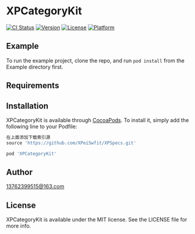 # XPCategoryKit

[![CI Status](https://img.shields.io/travis/18682249915@163.com/XPCategoryKit.svg?style=flat)](https://travis-ci.org/18682249915@163.com/XPCategoryKit)
[![Version](https://img.shields.io/cocoapods/v/XPCategoryKit.svg?style=flat)](https://cocoapods.org/pods/XPCategoryKit)
[![License](https://img.shields.io/cocoapods/l/XPCategoryKit.svg?style=flat)](https://cocoapods.org/pods/XPCategoryKit)
[![Platform](https://img.shields.io/cocoapods/p/XPCategoryKit.svg?style=flat)](https://cocoapods.org/pods/XPCategoryKit)

## Example

To run the example project, clone the repo, and run `pod install` from the Example directory first.

## Requirements

## Installation

XPCategoryKit is available through [CocoaPods](https://cocoapods.org). To install
it, simply add the following line to your Podfile:

```ruby
在上面添加下载索引源 
source 'https://github.com/XPeiSwfit/XPSpecs.git'
```

```ruby
pod 'XPCategoryKit'
```

## Author

13762399515@163.com

## License

XPCategoryKit is available under the MIT license. See the LICENSE file for more info.
